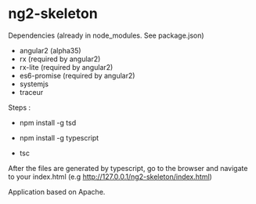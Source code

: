 # ng2-skeleton

Dependencies (already in node_modules. See package.json)

- angular2 (alpha35)
- rx (required by angular2)
- rx-lite (required by angular2)
- es6-promise (required by angular2)
- systemjs
- traceur

Steps :

- npm install -g tsd
- npm install -g typescript

- tsc

After the files are generated by typescript, go to the browser and navigate
to your index.html (e.g http://127.0.0.1/ng2-skeleton/index.html)

Application based on Apache.

